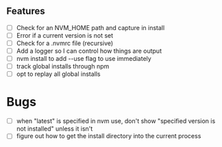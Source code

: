 ## Features

- [ ] Check for an NVM_HOME path and capture in install
- [ ] Error if a current version is not set
- [ ] Check for a .nvmrc file (recursive)
- [ ] Add a logger so I can control how things are output
- [ ] nvm install to add --use flag to use immediately
- [ ] track global installs through npm
- [ ] opt to replay all global installs

# Bugs

- [ ] when "latest" is specified in nvm use, don't show "specified version is not installed" unless it isn't
- [ ] figure out how to get the install directory into the current process
